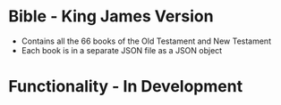 # Bible - King James Version

+ Contains all the 66 books of the Old Testament and New Testament
+ Each book is in a separate JSON file as a JSON object

# Functionality - In Development
